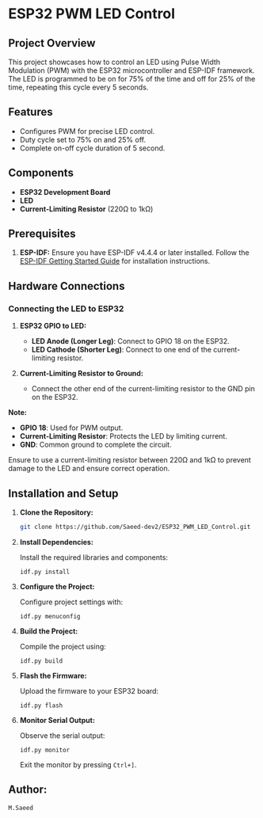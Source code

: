 # ESP32 PWM LED Control

## Project Overview

This project showcases how to control an LED using Pulse Width Modulation (PWM) with the ESP32 microcontroller and ESP-IDF framework. The LED is programmed to be on for 75% of the time and off for 25% of the time, repeating this cycle every 5 seconds.

## Features

- Configures PWM for precise LED control.
- Duty cycle set to 75% on and 25% off.
- Complete on-off cycle duration of 5 second.

## Components

- **ESP32 Development Board**
- **LED**
- **Current-Limiting Resistor** (220Ω to 1kΩ)

## Prerequisites

1. **ESP-IDF:** Ensure you have ESP-IDF v4.4.4 or later installed. Follow the [ESP-IDF Getting Started Guide](https://docs.espressif.com/projects/esp-idf/en/latest/esp32/get-started/) for installation instructions.

## Hardware Connections

### **Connecting the LED to ESP32**

1. **ESP32 GPIO to LED:**
   - **LED Anode (Longer Leg)**: Connect to GPIO 18 on the ESP32.
   - **LED Cathode (Shorter Leg)**: Connect to one end of the current-limiting resistor.

2. **Current-Limiting Resistor to Ground:**
   - Connect the other end of the current-limiting resistor to the GND pin on the ESP32.



**Note:**
- **GPIO 18**: Used for PWM output.
- **Current-Limiting Resistor**: Protects the LED by limiting current.
- **GND**: Common ground to complete the circuit.

Ensure to use a current-limiting resistor between 220Ω and 1kΩ to prevent damage to the LED and ensure correct operation.

## Installation and Setup

1. **Clone the Repository:**

   ```sh
   git clone https://github.com/Saeed-dev2/ESP32_PWM_LED_Control.git
    ```
2. **Install Dependencies:**

    Install the required libraries and components:
    ```
    idf.py install
    ```
3. **Configure the Project:**

    Configure project settings with:
    ```
    idf.py menuconfig
    ```
 4. **Build the Project:**

    Compile the project using:
    ```
    idf.py build
    ```
5. **Flash the Firmware:**

    Upload the firmware to your ESP32 board:
    ```
    idf.py flash
    ```
6. **Monitor Serial Output:**

    Observe the serial output:
    ```
    idf.py monitor
    ```
    Exit the monitor by pressing `Ctrl+]`.

## Author:
`M.Saeed`
